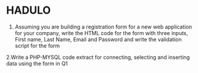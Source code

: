 # HADULO
1. Assuming you are building a registration form for a new web application for your company, write the HTML code for the form with three inputs, First name, Last Name, Email and Password and write the validation script for the form

2.Write a PHP-MYSQL code extract for connecting, selecting and inserting data using the form in Q1
